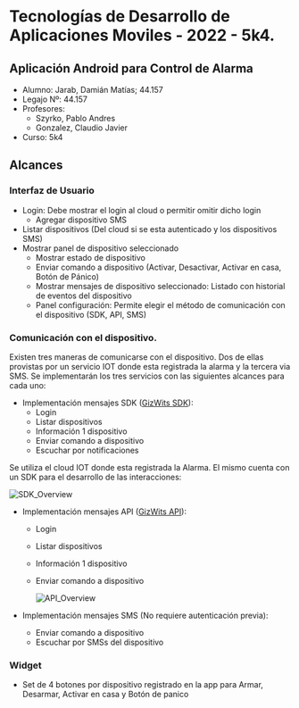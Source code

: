 # Tecnologías de Desarrollo de Aplicaciones Moviles - 2022 - 5k4.
## Aplicación Android para Control de Alarma
* Alumno:  Jarab, Damián Matías;  44.157  
* Legajo Nº: 44.157
* Profesores:  
	- Szyrko, Pablo Andres  
	- Gonzalez, Claudio Javier
* Curso: 5k4  
## Alcances
### Interfaz de Usuario
   
   * Login: Debe mostrar el login al cloud o permitir omitir dicho login
      - Agregar dispositivo SMS
   * Listar dispositivos (Del cloud si se esta autenticado y los dispositivos SMS)
   * Mostrar panel de dispositivo seleccionado
        - Mostrar estado de dispositivo
        - Enviar comando a dispositivo (Activar, Desactivar, Activar en casa, Botón de Pánico)
        - Mostrar mensajes de dispositivo seleccionado: Listado con historial de eventos del dispositivo
        - Panel configuración: Permite elegir el método de comunicación con el dispositivo (SDK, API, SMS)
  ### Comunicación con el dispositivo. 
  Existen tres maneras de comunicarse con el dispositivo. Dos de ellas provistas por un servicio IOT donde esta registrada la alarma y la tercera via SMS.
  Se implementarán los tres servicios con las siguientes alcances para cada uno:
  * Implementación mensajes SDK ([GizWits SDK](http://docs.gizwits.com/en-us/AppDev/AppDevGetStarted.html)):
    - Login
    - Listar dispositivos
    - Información 1 dispositivo
    - Enviar comando a dispositivo
    - Escuchar por notificaciones
   
   Se utiliza el cloud IOT donde esta registrada la Alarma. El mismo cuenta con un SDK para el desarrollo de las interacciones:
    
   ![SDK_Overview](http://docs.gizwits.com/assets/en-us/AppDev/AppDevGetStarted/1.png)
    
    
  * Implementación mensajes API ([GizWits API](http://docs.gizwits.com/en-us/UserManual/UseOpenAPI.html)):
    - Login
    - Listar dispositivos
    - Información 1 dispositivo
    - Enviar comando a dispositivo
    
      ![API_Overview](http://docs.gizwits.com/assets/en-us/UserManual/OpenAPI/101.png)
      
  * Implementación mensajes SMS (No requiere autenticación previa):
    - Enviar comando a dispositivo
    - Escuchar por SMSs del dispositivo
### Widget
  * Set de 4 botones por dispositivo registrado en la app para Armar, Desarmar, Activar en casa y Botón de panico 


